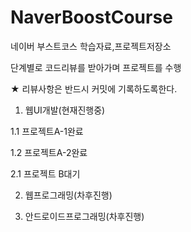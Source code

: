 # NaverBoostCourse
네이버 부스트코스 학습자료,프로젝트저장소

단계별로 코드리뷰를 받아가며 프로젝트를 수행

★ 리뷰사항은 반드시 커밋에 기록하도록한다.


1. 웹UI개발(현재진행중)

  1.1 프로젝트A-1완료
  
  1.2 프로젝트A-2완료
  
  2.1 프로젝트 B대기

2. 웹프로그래밍(차후진행)

3. 안드로이드프로그래밍(차후진행)

